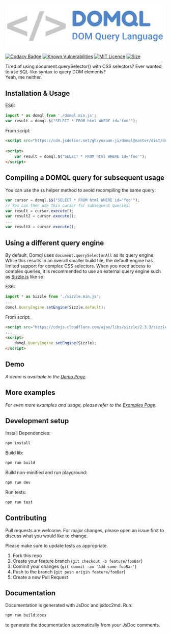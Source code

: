 ![Logo](https://github.com/yuxuan-ji/domql/blob/master/logo.png)
======

[![Codacy Badge](https://api.codacy.com/project/badge/Grade/435de61743134f549100edd8b737a198)](https://www.codacy.com/app/yuxuan98/domql?utm_source=github.com&amp;utm_medium=referral&amp;utm_content=yuxuan-ji/domql&amp;utm_campaign=Badge_Grade)
[![Known Vulnerabilities](https://snyk.io/test/github/yuxuan-ji/domql/badge.svg?targetFile=package.json)](https://snyk.io/test/github/yuxuan-ji/domql?targetFile=package.json)
[![MIT Licence](https://img.shields.io/apm/l/vim-mode.svg?color=blue)](https://github.com/yuxuan-ji/domql/blob/master/LICENSE)
[![Size](https://img.shields.io/github/size/yuxuan-ji/domql/dist/domql.min.js.svg?color=green)](https://github.com/yuxuan-ji/domql/blob/master/dist/domql.min.js)

Tired of using document.querySelector() with CSS selectors? Ever wanted to use SQL-like syntax to query DOM elements?<br/>
Yeah, me neither.

## Installation & Usage

ES6:

```javascript
import * as domql from './domql.min.js';
var result = domql.$("SELECT * FROM html WHERE id='foo'");
```

From script:

```html
<script src="https://cdn.jsdelivr.net/gh/yuxuan-ji/domql@master/dist/domql.min.js"></script>

<script>
    var result = domql.$("SELECT * FROM html WHERE id='foo'");
</script>
```

## Compiling a DOMQL query for subsequent usage

You can use the <code>$$</code> helper method to avoid recompiling the same query:

```javascript
var cursor = domql.$$("SELECT * FROM html WHERE id='foo'");
// You can then use this cursor for subsequent queries:
var result = cursor.execute();
var result2 = cursor.execute();
...
var resultX = cursor.execute();
```

## Using a different query engine

By default, Domql uses <code>document.querySelectorAll</code> as its query engine. While this results in an overall smaller
build file, the default engine has limited support for complex CSS selectors. When you need access to complex queries, it is
recommended to use an external query engine such as [Sizzle.js](https://github.com/jquery/sizzle) like so:

ES6:

```javascript
import * as Sizzle from './sizzle.min.js';
...
domql.QueryEngine.setEngine(Sizzle.default);
```

From script:

```html
<script src="https://cdnjs.cloudflare.com/ajax/libs/sizzle/2.3.3/sizzle.min.js"></script>
...
<script>
    domql.QueryEngine.setEngine(Sizzle);
</script>
```

## Demo

_A demo is available in the [Demo Page][demo]._

## More examples

_For even more examples and usage, please refer to the [Examples Page][examples]._

## Development setup

Install Dependencies:

```sh
npm install
```

Build lib:

```sh
npm run build
```

Build non-minified and run playground:

```sh
npm run dev
```

Run tests:

```sh
npm run test
```


## Contributing

Pull requests are welcome. For major changes, please open an issue first to discuss what you would like to change.

Please make sure to update tests as appropriate.

1. Fork this repo
2. Create your feature branch (`git checkout -b feature/fooBar`)
3. Commit your changes (`git commit -am 'Add some fooBar'`)
4. Push to the branch (`git push origin feature/fooBar`)
5. Create a new Pull Request

## Documentation

Documentation is generated with JsDoc and jsdoc2md. Run:

```sh
npm run build:docs
```
to generate the documentation automatically from your JsDoc comments.

<!-- Markdown link & img dfn's -->
[examples]: https://github.com/yuxuan-ji/domql/tree/master/examples
[demo]: https://yuxuan-ji.github.io/domql/#demo
